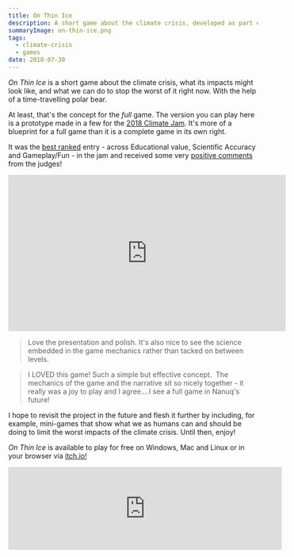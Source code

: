 ```yaml
---
title: On Thin Ice
description: A short game about the climate crisis, developed as part of the 2018 Climate Jam.
summaryImage: on-thin-ice.png
tags:
  - climate-crisis
  - games
date: 2018-07-30
---
```

_On Thin Ice_ is a short game about the climate crisis, what its impacts might look like, and what we can do to stop the worst of it right now. With the help of a time-travelling polar bear.

At least, that's the concept for the _full_ game. The version you can play here is a prototype made in a few for the [2018 Climate Jam](https://itch.io/jam/climate-jam-2018). It's more of a blueprint for a full game than it is a complete game in its own right.

It was the [best ranked](https://itch.io/jam/climate-jam-2018/results) entry - across Educational value, Scientific Accuracy and Gameplay/Fun - in the jam and received some very [positive comments](https://itch.io/jam/climate-jam-2018/rate/284315) from the judges!

<iframe width="560" height="315" src="https://www.youtube-nocookie.com/embed/HbuFNc5IBPE?si=b5W1Fl-b5zHc5rKj" title="YouTube video player" frameborder="0" allow="accelerometer; autoplay; clipboard-write; encrypted-media; gyroscope; picture-in-picture; web-share" referrerpolicy="strict-origin-when-cross-origin" allowfullscreen></iframe>

> Love the presentation and polish. It's also nice to see the science embedded in the game mechanics rather than tacked on between levels.

> I LOVED this game! Such a simple but effective concept.  The mechanics of the game and the narrative sit so nicely together - it really was a joy to play and I agree....I see a full game in Nanuq's future!

I hope to revisit the project in the future and flesh it further by including, for example, mini-games that show what we as humans can and should be doing to limit the worst impacts of the climate crisis. Until then, enjoy!

_On Thin Ice_ is available to play for free on Windows, Mac and Linux or in your browser via [itch.io!](https://karnbianco.itch.io/on-thin-ice)

<center><iframe src="https://itch.io/embed/284315" width="552" height="167" frameborder="0" class="aspect-ratio-auto"></iframe></center>
